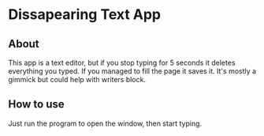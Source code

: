 <h1>Dissapearing Text App</h1>
<h2>About</h2>
<p>This app is a text editor, but if you stop typing for 5 seconds it deletes everything you typed. If you managed to fill the page it saves it. It's mostly a gimmick but could help with writers block.</p>
<h2>How to use</h2>
<p>Just run the program to open the window, then start typing.</p>
